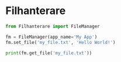 # Filhanterare

```python
from Filhanterare import FileManager

fm = FileManager(app_name='My App')
fm.set_file('my_file.txt', 'Hello World!')

print(fm.get_file('my_file.txt'))
```